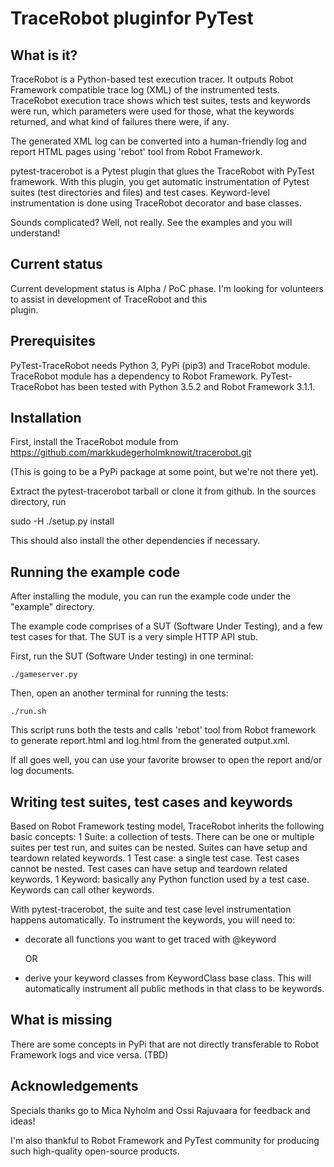 # TraceRobot pluginfor PyTest

## What is it?

TraceRobot is a Python-based test execution tracer. It outputs Robot Framework
compatible trace log (XML) of the instrumented tests. TraceRobot execution
trace shows which test suites, tests and keywords were run, which parameters
were used for those, what the keywords returned, and what kind of failures
there were, if any.

The generated XML log can be converted into a human-friendly log and report HTML pages
using 'rebot' tool from Robot Framework.

pytest-tracerobot is a Pytest plugin that glues the TraceRobot with PyTest
framework. With this plugin, you get automatic instrumentation of Pytest suites
(test directories and files) and test cases. Keyword-level instrumentation
is done using TraceRobot decorator and base classes.

Sounds complicated? Well, not really. See the examples and you will understand!

## Current status

Current development status is Alpha / PoC phase.
I'm looking for volunteers to assist in development of TraceRobot and this  
plugin.

## Prerequisites

PyTest-TraceRobot needs Python 3, PyPi (pip3) and TraceRobot module.  
TraceRobot module has a dependency to Robot Framework.
PyTest-TraceRobot has been tested with Python 3.5.2 and Robot Framework 3.1.1.

## Installation

First, install the TraceRobot module from
https://github.com/markkudegerholmknowit/tracerobot.git

(This is going to be a PyPi package at some point, but we're not there yet).

Extract the pytest-tracerobot tarball or clone it from github.
In the sources directory, run

sudo -H ./setup.py install

This should also install the other dependencies if necessary.

## Running the example code

After installing the module, you can run the example code under the "example"
directory.

The example code comprises of a SUT (Software Under Testing), and a few
test cases for that. The SUT is a very simple HTTP API stub.

First, run the SUT (Software Under testing) in one terminal:

`./gameserver.py`

Then, open an another terminal for running the tests:

`./run.sh`

This script runs both the tests and calls 'rebot' tool from Robot framework
to generate report.html and log.html from the generated output.xml.

If all goes well, you can use your favorite browser to open the report
and/or log documents.

## Writing test suites, test cases and keywords

Based on Robot Framework testing model, TraceRobot inherits the following
basic concepts:
  1 Suite: a collection of tests. There can be one or multiple suites per test run,
    and suites can be nested.
    Suites can have setup and teardown related keywords.
  1 Test case: a single test case. Test cases cannot be nested.
    Test cases can have setup and teardown related keywords.
  1 Keyword: basically any Python function used by a test case. Keywords can
    call other keywords.

With pytest-tracerobot, the suite and test case level instrumentation happens
automatically. To instrument the keywords, you will need to:

  - decorate all functions you want to get traced with @keyword

    OR

  - derive your keyword classes from KeywordClass base class. This will
    automatically instrument all public methods in that class to be keywords.


## What is missing

There are some concepts in PyPi that are not directly transferable to
Robot Framework logs and vice versa. (TBD)

## Acknowledgements

Specials thanks go to Mica Nyholm and Ossi Rajuvaara for feedback and ideas!

I'm also thankful to Robot Framework and PyTest community for producing such
high-quality open-source products.
